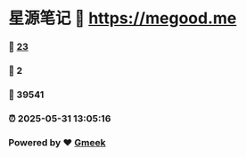 # 星源笔记 :link: https://megood.me 
### :page_facing_up: [23](https://megood.me/tag.html) 
### :speech_balloon: 2 
### :hibiscus: 39541 
### :alarm_clock: 2025-05-31 13:05:16 
### Powered by :heart: [Gmeek](https://github.com/Meekdai/Gmeek)
